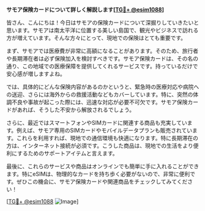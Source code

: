 **サモア保険カードについて詳しく解説します[[TG💪+ @esim1088](https://t.me/s/esim1088)]**

皆さん、こんにちは！今日はサモアの保険カードについて深掘りしていきたいと思います。サモアは南太平洋に位置する美しい島国で、観光やビジネスで訪れる方が増えています。そんな方々にとって、現地での保険はとても重要です。

まず、サモアでは医療費が非常に高額になることがあります。そのため、旅行者や長期滞在者は必ず保険加入を検討すべきです。サモア保険カードは、その名の通り、この地域での医療保障を提供してくれるサービスです。持っているだけで安心感が増しますよね。

では、具体的にどんな保険内容があるのかというと、緊急時の医療対応や病院への送迎、さらには海外からの救援活動などもカバーしています。特に、突然の体調不良や事故が起こった際には、迅速な対応が必要不可欠です。サモア保険カードがあれば、そうした不安から解放されるでしょう。

さらに、最近ではスマートフォンやSIMカードに関連する商品も充実しています。例えば、サモア専用のSIMカードやモバイルデータプランも販売されています。これらを利用すれば、現地での通信環境も快適になります。特に長期滞在の方は、インターネット接続が必須です。こうした商品は、現地での生活をより便利にするためのサポートアイテムと言えます。

最後に、これらのサービスや商品はオンラインでも簡単に手に入れることができます。特にeSIMは、物理的なカードを持ち歩く必要がないので、非常に便利です。ぜひこの機会に、サモア保険カードや関連商品をチェックしてみてください！

[[TG💪+ @esim1088](https://t.me/s/esim1088) ![Image](https://i.postimg.cc/Y0z9fWf4/image.png)]